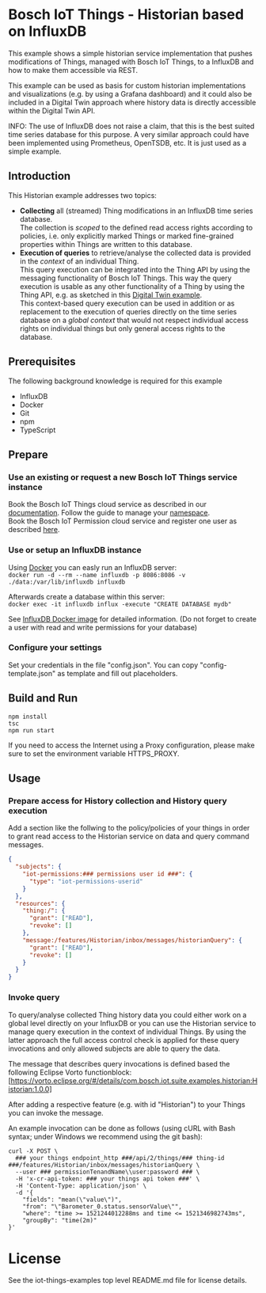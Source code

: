 # Bosch IoT Things - Historian based on InfluxDB

This example shows a simple historian service implementation that pushes modifications of Things, managed with Bosch IoT Things, to a InfluxDB and  how to make them accessible via REST.

This example can be used as basis for custom historian implementations and visualizations (e.g. by using a Grafana dashboard) and it could also be included in a Digital Twin approach where history data is directly accessible within the Digital Twin API.

INFO: The use of InfluxDB does not raise a claim, that this is the best suited time series database for this purpose. A very similar approach could have been implemented using Prometheus, OpenTSDB, etc. It is just used as a simple example.

## Introduction

This Historian example addresses two topics:
- **Collecting** all (streamed) Thing modifications in an InfluxDB time series database.\
The collection is _scoped_ to the defined read access rights according to policies, i.e. only explicitly marked Things or marked fine-grained properties within Things are written to this database.
- **Execution of queries** to retrieve/analyse the collected data is provided in the _context_ of an individual Thing.\
This query execution can be integrated into the Thing API by using the messaging functionality of Bosch IoT Things. This way the query execution is usable as any other functionality of a Thing by using the Thing API, e.g. as sketched in this [Digital Twin example](https://github.com/bsinno/iot-things-examples/tree/dev/digitaltwin-example).\
This context-based query execution can be used in addition or as replacement to the execution of queries directly on the time series database on a _global context_ that would not respect individual access rights on individual things but only general access rights to the database.

## Prerequisites

The following background knowledge is required for this example
- InfluxDB
- Docker
- Git
- npm
- TypeScript

## Prepare

### Use an existing or request a new Bosch IoT Things service instance

Book the Bosch IoT Things cloud service as described in our [documentation](https://things.eu-1.bosch-iot-suite.com/dokuwiki/doku.php?id=2_getting_started:booking:start). Follow the guide to manage your [namespace](https://things.eu-1.bosch-iot-suite.com/dokuwiki/doku.php?id=2_getting_started:booking:manage-solution-namespace).\
Book the Bosch IoT Permission cloud service and register one user as described [here](https://things.eu-1.bosch-iot-suite.com/dokuwiki/doku.php?id=examples_demo:createuser).

### Use or setup an InfluxDB instance

Using [Docker](https://www.docker.com/) you can easly run an InfluxDB server:\
``docker run -d --rm --name influxdb -p 8086:8086 -v ./data:/var/lib/influxdb influxdb``

Afterwards create a database within this server:\
``docker exec -it influxdb influx -execute "CREATE DATABASE mydb"``

See [InfluxDB Docker image](https://store.docker.com/images/influxdb) for detailed information. (Do not forget to create a user with read and write permissions for your database)

### Configure your settings

Set your credentials in the file "config.json". You can copy "config-template.json" as template and fill out placeholders.

## Build and Run

```
npm install
tsc
npm run start
```

If you need to access the Internet using a Proxy configuration, please make sure to set the environment variable HTTPS_PROXY.

## Usage

### Prepare access for History collection and History query execution

Add a section like the follwing to the policy/policies of your things in order to grant read access to the Historian service on data and query command messages.

```json
{
  "subjects": {
    "iot-permissions:### permissions user id ###": {
      "type": "iot-permissions-userid"
    }
  },
  "resources": {
    "thing:/": {
      "grant": ["READ"],
      "revoke": []
    },
    "message:/features/Historian/inbox/messages/historianQuery": {
      "grant": ["READ"],
      "revoke": []
    }
  }
}
```

### Invoke query

To query/analyse collected Thing history data you could either work on a global level directly on your InfluxDB or you can use the Historian service to manage query execution in the context of individual Things. By using the latter approach the full access control check is applied for these query invocations and only allowed subjects are able to query the data.

The message that describes query invocations is defined based the following Eclipse Vorto functionblock:
[https://vorto.eclipse.org/#/details/com.bosch.iot.suite.examples.historian:Historian:1.0.0]

After adding a respective feature (e.g. with id "Historian") to your Things you can invoke the message.

An example invocation can be done as follows (using cURL with Bash syntax; under Windows we recommend using the git bash):
```shell
curl -X POST \
  ### your things endpoint_http ###/api/2/things/### thing-id ###/features/Historian/inbox/messages/historianQuery \
  --user ### permissionTenandName\\user:password ### \
  -H 'x-cr-api-token: ### your things api token ###' \
  -H 'Content-Type: application/json' \
  -d '{
	"fields": "mean(\"value\")",
	"from": "\"Barometer_0.status.sensorValue\"",
	"where": "time >= 1521244012288ms and time <= 1521346982743ms",
	"groupBy": "time(2m)"
}'
```

# License
See the iot-things-examples top level README.md file for license details.
